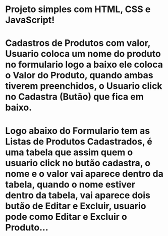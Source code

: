 # Projeto simples com HTML, CSS e JavaScript!

# Cadastros de Produtos com valor, Usuario coloca um nome do produto no formulario logo a baixo ele coloca o Valor do Produto, quando ambas tiverem preenchidos, o Usuario click no Cadastra (Butão) que fica em baixo.

# Logo abaixo do Formulario tem as Listas de Produtos Cadastrados, é uma tabela que assim quem o usuario click no butão cadastra, o nome e o valor vai aparece dentro da tabela, quando o nome estiver dentro da tabela, vai aparece dois butão de Editar e Excluir, usuario pode como Editar e Excluir o Produto...